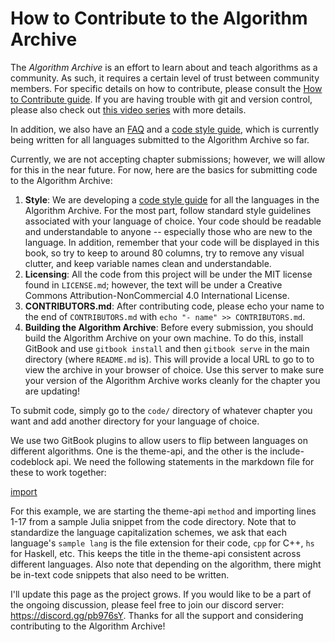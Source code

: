 # How to Contribute to the Algorithm Archive

The *Algorithm Archive* is an effort to learn about and teach algorithms as a community.
As such, it requires a certain level of trust between community members.
For specific details on how to contribute, please consult the [How to Contribute guide](https://github.com/algorithm-archivists/algorithm-archive/wiki/How-to-Contribute).
If you are having trouble with git and version control, please also check out [this video series](https://www.youtube.com/playlist?list=PL5NSPcN6fRq2vwgdb9noJacF945CeBk8x) with more details.

In addition, we also have an [FAQ](https://github.com/algorithm-archivists/algorithm-archive/wiki/FAQ) and a [code style guide](https://github.com/algorithm-archivists/algorithm-archive/wiki/Code-style-guide), which is currently being written for all languages submitted to the Algorithm Archive so far.

Currently, we are not accepting chapter submissions; however, we will allow for this in the near future. 
For now, here are the basics for submitting code to the Algorithm Archive:

1. **Style**: We are developing a [code style guide](https://github.com/algorithm-archivists/algorithm-archive/wiki/Code-style-guide) for all the languages in the Algorithm Archive. For the most part, follow standard style guidelines associated with your language of choice. Your code should be readable and understandable to anyone -- especially those who are new to the language. In addition, remember that your code will be displayed in this book, so try to keep to around 80 columns, try to remove any visual clutter, and keep variable names clean and understandable.
2. **Licensing**: All the code from this project will be under the MIT license found in `LICENSE.md`; however, the text will be under a Creative Commons Attribution-NonCommercial 4.0 International License.
3. **CONTRIBUTORS.md**: After contributing code, please echo your name to the end of `CONTRIBUTORS.md` with `echo "- name" >> CONTRIBUTORS.md`.
4. **Building the Algorithm Archive**: Before every submission, you should build the Algorithm Archive on your own machine. To do this, install GitBook and use `gitbook install` and then `gitbook serve` in the main directory (where `README.md` is). This will provide a local URL to go to to view the archive in your browser of choice. Use this server to make sure your version of the Algorithm Archive works cleanly for the chapter you are updating!

To submit code, simply go to the `code/` directory of whatever chapter you want and add another directory for your language of choice.

We use two GitBook plugins to allow users to flip between languages on different algorithms.
One is the theme-api, and the other is the include-codeblock api.
We need the following statements in the markdown file for these to work together:

[import](res/codeblock.txt)

For this example, we are starting the theme-api `method` and importing lines 1-17 from a sample Julia snippet from the code directory.
Note that to standardize the language capitalization schemes, we ask that each language's `sample lang` is the file extension for their code, `cpp` for C++, `hs` for Haskell, etc.
This keeps the title in the theme-api consistent across different languages.
Also note that depending on the algorithm, there might be in-text code snippets that also need to be written.

I'll update this page as the project grows. 
If you would like to be a part of the ongoing discussion, please feel free to join our discord server: https://discord.gg/pb976sY.
Thanks for all the support and considering contributing to the Algorithm Archive!
